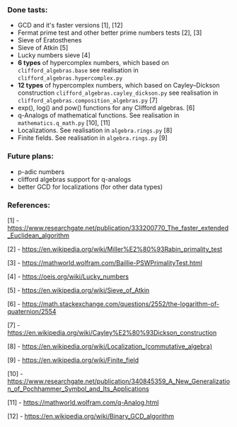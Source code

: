 ### Done tasts:

* GCD and it's faster versions [1], [12]
* Fermat prime test and other better prime numbers tests [2], [3]
* Sieve of Eratosthenes
* Sieve of Atkin [5]
* Lucky numbers sieve [4]
* **6 types** of hypercomplex numbers, which based on `clifford_algebras.base`
  see realisation in `clifford_algebras.hypercomplex.py`
* **12 types** of hypercomplex numbers, which based on Cayley–Dickson construction `clifford_algebras.cayley_dickson.py`
  see realisation in `clifford_algebras.composition_algebras.py` [7]
* exp(), log() and pow() functions for any Clifford algebras. [6]
* q-Analogs of mathematical functions. See realisation in `mathematics.q_math.py` [10], [11]
* Localizations. See realisation in `algebra.rings.py`  [8]
* Finite fields. See realisation in `algebra.rings.py` [9]

### Future plans:

* p-adic numbers
* clifford algebras support for q-analogs
* better GCD for localizations (for other data types)

### References:

[1] - https://www.researchgate.net/publication/333200770_The_faster_extended_Euclidean_algorithm

[2] - https://en.wikipedia.org/wiki/Miller%E2%80%93Rabin_primality_test

[3] - https://mathworld.wolfram.com/Baillie-PSWPrimalityTest.html

[4] - https://oeis.org/wiki/Lucky_numbers

[5] - https://en.wikipedia.org/wiki/Sieve_of_Atkin

[6] - https://math.stackexchange.com/questions/2552/the-logarithm-of-quaternion/2554

[7] - https://en.wikipedia.org/wiki/Cayley%E2%80%93Dickson_construction

[8] - https://en.wikipedia.org/wiki/Localization_(commutative_algebra)

[9] - https://en.wikipedia.org/wiki/Finite_field

[10] - https://www.researchgate.net/publication/340845359_A_New_Generalization_of_Pochhammer_Symbol_and_Its_Applications

[11] - https://mathworld.wolfram.com/q-Analog.html

[12] - https://en.wikipedia.org/wiki/Binary_GCD_algorithm